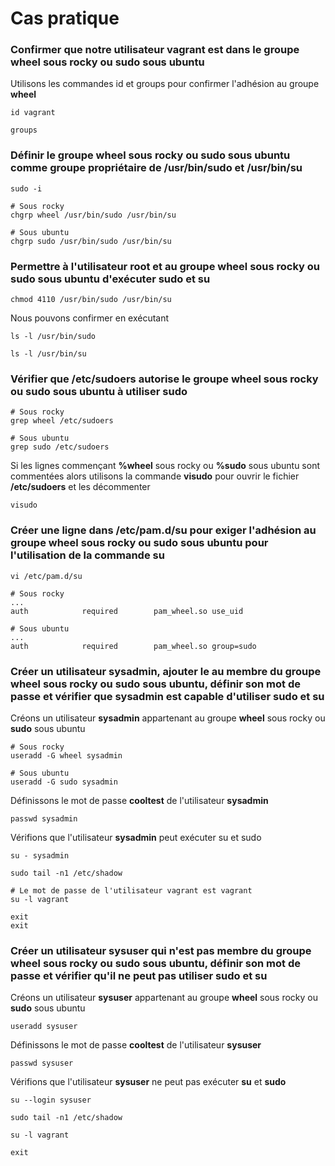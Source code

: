 # Cas pratique

### Confirmer que notre utilisateur vagrant est dans le groupe wheel sous rocky ou sudo sous ubuntu

Utilisons les commandes id et groups pour confirmer l'adhésion au groupe **wheel**

```
id vagrant
```

```
groups
```

### Définir le groupe wheel sous rocky ou sudo sous ubuntu comme groupe propriétaire de /usr/bin/sudo et /usr/bin/su


```
sudo -i
```

```
# Sous rocky
chgrp wheel /usr/bin/sudo /usr/bin/su

# Sous ubuntu
chgrp sudo /usr/bin/sudo /usr/bin/su
```

### Permettre à l'utilisateur root et au groupe wheel sous rocky ou sudo sous ubuntu d'exécuter sudo et su


```
chmod 4110 /usr/bin/sudo /usr/bin/su
```

Nous pouvons confirmer en exécutant 

```
ls -l /usr/bin/sudo
```

```
ls -l /usr/bin/su
```

### Vérifier que /etc/sudoers autorise le groupe wheel sous rocky ou sudo sous ubuntu à utiliser sudo

```
# Sous rocky
grep wheel /etc/sudoers

# Sous ubuntu
grep sudo /etc/sudoers
```

Si les lignes commençant **%wheel** sous rocky ou **%sudo** sous ubuntu sont commentées alors utilisons la commande **visudo** pour ouvrir le fichier **/etc/sudoers** et les décommenter

```
visudo
```

### Créer une ligne dans /etc/pam.d/su pour exiger l'adhésion au groupe wheel sous rocky ou sudo sous ubuntu pour l'utilisation de la commande su

```
vi /etc/pam.d/su
```

```
# Sous rocky
...
auth            required        pam_wheel.so use_uid
```

```
# Sous ubuntu
...
auth            required        pam_wheel.so group=sudo
```

### Créer un utilisateur sysadmin, ajouter le au membre du groupe wheel sous rocky ou sudo sous ubuntu, définir son mot de passe et vérifier que sysadmin est capable d'utiliser sudo et su

Créons un utilisateur **sysadmin** appartenant au groupe **wheel** sous rocky ou **sudo** sous ubuntu

```
# Sous rocky
useradd -G wheel sysadmin

# Sous ubuntu
useradd -G sudo sysadmin
```

Définissons le mot de passe **cooltest** de l'utilisateur **sysadmin**

```
passwd sysadmin
```

Vérifions que l'utilisateur **sysadmin** peut exécuter su et sudo

```
su - sysadmin
```

```
sudo tail -n1 /etc/shadow
```

```
# Le mot de passe de l'utilisateur vagrant est vagrant
su -l vagrant
```

```
exit
exit
```

### Créer un utilisateur sysuser qui n'est pas membre du groupe wheel sous rocky ou sudo sous ubuntu, définir son mot de passe et vérifier qu'il ne peut pas utiliser sudo et su

Créons un utilisateur **sysuser** appartenant au groupe **wheel** sous rocky ou **sudo** sous ubuntu

```
useradd sysuser
```

Définissons le mot de passe **cooltest** de l'utilisateur **sysuser**

```
passwd sysuser
```

Vérifions que l'utilisateur **sysuser** ne peut pas exécuter **su** et **sudo**

```
su --login sysuser
```

```
sudo tail -n1 /etc/shadow
```

```
su -l vagrant
```

```
exit
```